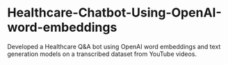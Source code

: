 # Healthcare-Chatbot-Using-OpenAI-word-embeddings
Developed a Healthcare Q&amp;A bot using OpenAI word embeddings and text generation models on a transcribed dataset from YouTube videos.
